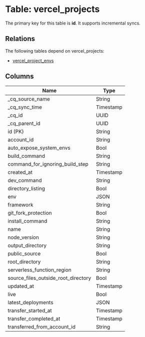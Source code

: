 # Table: vercel_projects

The primary key for this table is **id**.
It supports incremental syncs.
## Relations

The following tables depend on vercel_projects:
  - [vercel_project_envs](vercel_project_envs.md)

## Columns

| Name          | Type          |
| ------------- | ------------- |
|_cq_source_name|String|
|_cq_sync_time|Timestamp|
|_cq_id|UUID|
|_cq_parent_id|UUID|
|id (PK)|String|
|account_id|String|
|auto_expose_system_envs|Bool|
|build_command|String|
|command_for_ignoring_build_step|String|
|created_at|Timestamp|
|dev_command|String|
|directory_listing|Bool|
|env|JSON|
|framework|String|
|git_fork_protection|Bool|
|install_command|String|
|name|String|
|node_version|String|
|output_directory|String|
|public_source|Bool|
|root_directory|String|
|serverless_function_region|String|
|source_files_outside_root_directory|Bool|
|updated_at|Timestamp|
|live|Bool|
|latest_deployments|JSON|
|transfer_started_at|Timestamp|
|transfer_completed_at|Timestamp|
|transferred_from_account_id|String|